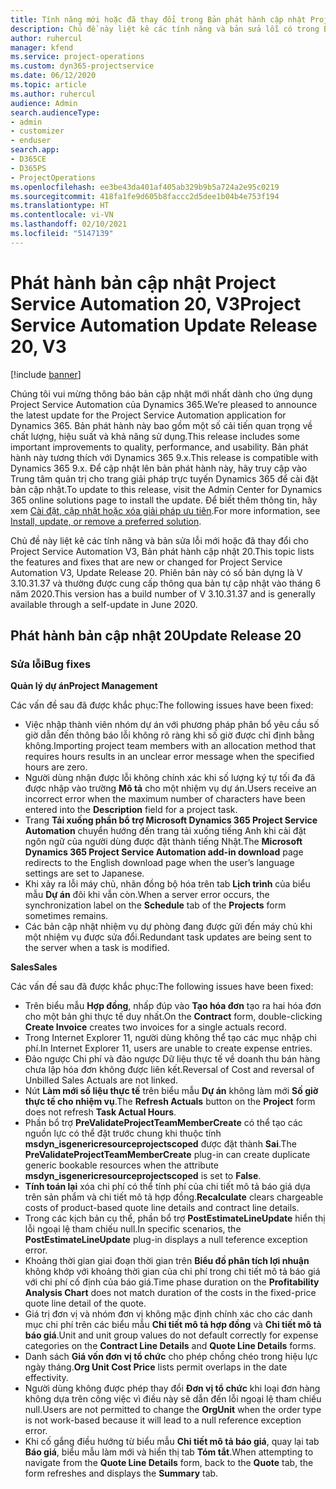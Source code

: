 ```yaml
---
title: Tính năng mới hoặc đã thay đổi trong Bản phát hành cập nhật Project Service Automation 20, V3
description: Chủ đề này liệt kê các tính năng và bản sửa lỗi có trong Bản phát hành cập nhật Project Service Automation 20, V3
author: ruhercul
manager: kfend
ms.service: project-operations
ms.custom: dyn365-projectservice
ms.date: 06/12/2020
ms.topic: article
ms.author: ruhercul
audience: Admin
search.audienceType:
- admin
- customizer
- enduser
search.app:
- D365CE
- D365PS
- ProjectOperations
ms.openlocfilehash: ee3be43da401af405ab329b9b5a724a2e95c0219
ms.sourcegitcommit: 418fa1fe9d605b8faccc2d5dee1b04b4e753f194
ms.translationtype: HT
ms.contentlocale: vi-VN
ms.lasthandoff: 02/10/2021
ms.locfileid: "5147139"
---
```

# <a name="project-service-automation-update-release-20-v3"></a><span data-ttu-id="00e3c-103">Phát hành bản cập nhật Project Service Automation 20, V3</span><span class="sxs-lookup"><span data-stu-id="00e3c-103">Project Service Automation Update Release 20, V3</span></span>

[!include [banner](../includes/psa-now-project-operations.md)]

<span data-ttu-id="00e3c-104">Chúng tôi vui mừng thông báo bản cập nhật mới nhất dành cho ứng dụng Project Service Automation của Dynamics 365.</span><span class="sxs-lookup"><span data-stu-id="00e3c-104">We’re pleased to announce the latest update for the Project Service Automation application for Dynamics 365.</span></span> <span data-ttu-id="00e3c-105">Bản phát hành này bao gồm một số cải tiến quan trọng về chất lượng, hiệu suất và khả năng sử dụng.</span><span class="sxs-lookup"><span data-stu-id="00e3c-105">This release includes some important improvements to quality, performance, and usability.</span></span> <span data-ttu-id="00e3c-106">Bản phát hành này tương thích với Dynamics 365 9.x.</span><span class="sxs-lookup"><span data-stu-id="00e3c-106">This release is compatible with Dynamics 365 9.x.</span></span> <span data-ttu-id="00e3c-107">Để cập nhật lên bản phát hành này, hãy truy cập vào Trung tâm quản trị cho trang giải pháp trực tuyến Dynamics 365 để cài đặt bản cập nhật.</span><span class="sxs-lookup"><span data-stu-id="00e3c-107">To update to this release, visit the Admin Center for Dynamics 365 online solutions page to install the update.</span></span> <span data-ttu-id="00e3c-108">Để biết thêm thông tin, hãy xem [Cài đặt, cập nhật hoặc xóa giải pháp ưu tiên](https://docs.microsoft.com/power-platform/admin/install-remove-preferred-solution).</span><span class="sxs-lookup"><span data-stu-id="00e3c-108">For more information, see [Install, update, or remove a preferred solution](https://docs.microsoft.com/power-platform/admin/install-remove-preferred-solution).</span></span>

<span data-ttu-id="00e3c-109">Chủ đề này liệt kê các tính năng và bản sửa lỗi mới hoặc đã thay đổi cho Project Service Automation V3, Bản phát hành cập nhật 20.</span><span class="sxs-lookup"><span data-stu-id="00e3c-109">This topic lists the features and fixes that are new or changed for Project Service Automation V3, Update Release 20.</span></span> <span data-ttu-id="00e3c-110">Phiên bản này có số bản dựng là V 3.10.31.37 và thường được cung cấp thông qua bản tự cập nhật vào tháng 6 năm 2020.</span><span class="sxs-lookup"><span data-stu-id="00e3c-110">This version has a build number of V 3.10.31.37 and is generally available through a self-update in June 2020.</span></span>

## <a name="update-release-20"></a><span data-ttu-id="00e3c-111">Phát hành bản cập nhật 20</span><span class="sxs-lookup"><span data-stu-id="00e3c-111">Update Release 20</span></span>

### <a name="bug-fixes"></a><span data-ttu-id="00e3c-112">Sửa lỗi</span><span class="sxs-lookup"><span data-stu-id="00e3c-112">Bug fixes</span></span>

<span data-ttu-id="00e3c-113">**Quản lý dự án**</span><span class="sxs-lookup"><span data-stu-id="00e3c-113">**Project Management**</span></span>

<span data-ttu-id="00e3c-114">Các vấn đề sau đã được khắc phục:</span><span class="sxs-lookup"><span data-stu-id="00e3c-114">The following issues have been fixed:</span></span>

- <span data-ttu-id="00e3c-115">Việc nhập thành viên nhóm dự án với phương pháp phân bổ yêu cầu số giờ dẫn đến thông báo lỗi không rõ ràng khi số giờ được chỉ định bằng không.</span><span class="sxs-lookup"><span data-stu-id="00e3c-115">Importing project team members with an allocation method that requires hours results in an unclear error message when the specified hours are zero.</span></span>
- <span data-ttu-id="00e3c-116">Người dùng nhận được lỗi không chính xác khi số lượng ký tự tối đa đã được nhập vào trường **Mô tả** cho một nhiệm vụ dự án.</span><span class="sxs-lookup"><span data-stu-id="00e3c-116">Users receive an incorrect error when the maximum number of characters have been entered into the **Description** field for a project task.</span></span>
- <span data-ttu-id="00e3c-117">Trang **Tải xuống phần bổ trợ Microsoft Dynamics 365 Project Service Automation** chuyển hướng đến trang tải xuống tiếng Anh khi cài đặt ngôn ngữ của người dùng được đặt thành tiếng Nhật.</span><span class="sxs-lookup"><span data-stu-id="00e3c-117">The **Microsoft Dynamics 365 Project Service Automation add-in download** page redirects to the English download page when the user’s language settings are set to Japanese.</span></span>
- <span data-ttu-id="00e3c-118">Khi xảy ra lỗi máy chủ, nhãn đồng bộ hóa trên tab **Lịch trình** của biểu mẫu **Dự án** đôi khi vẫn còn.</span><span class="sxs-lookup"><span data-stu-id="00e3c-118">When a server error occurs, the synchronization label on the **Schedule** tab of the **Projects** form sometimes remains.</span></span>
- <span data-ttu-id="00e3c-119">Các bản cập nhật nhiệm vụ dự phòng đang được gửi đến máy chủ khi một nhiệm vụ được sửa đổi.</span><span class="sxs-lookup"><span data-stu-id="00e3c-119">Redundant task updates are being sent to the server when a task is modified.</span></span>

<span data-ttu-id="00e3c-120">**Sales**</span><span class="sxs-lookup"><span data-stu-id="00e3c-120">**Sales**</span></span>

<span data-ttu-id="00e3c-121">Các vấn đề sau đã được khắc phục:</span><span class="sxs-lookup"><span data-stu-id="00e3c-121">The following issues have been fixed:</span></span>

- <span data-ttu-id="00e3c-122">Trên biểu mẫu **Hợp đồng**, nhấp đúp vào **Tạo hóa đơn** tạo ra hai hóa đơn cho một bản ghi thực tế duy nhất.</span><span class="sxs-lookup"><span data-stu-id="00e3c-122">On the **Contract** form, double-clicking **Create Invoice** creates two invoices for a single actuals record.</span></span>
- <span data-ttu-id="00e3c-123">Trong Internet Explorer 11, người dùng không thể tạo các mục nhập chi phí.</span><span class="sxs-lookup"><span data-stu-id="00e3c-123">In Internet Explorer 11, users are unable to create expense entries.</span></span>
- <span data-ttu-id="00e3c-124">Đảo ngược Chi phí và đảo ngược Dữ liệu thực tế về doanh thu bán hàng chưa lập hóa đơn không được liên kết.</span><span class="sxs-lookup"><span data-stu-id="00e3c-124">Reversal of Cost and reversal of Unbilled Sales Actuals are not linked.</span></span>
- <span data-ttu-id="00e3c-125">Nút **Làm mới số liệu thực tế** trên biểu mẫu **Dự án** không làm mới **Số giờ thực tế cho nhiệm vụ**.</span><span class="sxs-lookup"><span data-stu-id="00e3c-125">The **Refresh Actuals** button on the **Project** form does not refresh **Task Actual Hours**.</span></span>
- <span data-ttu-id="00e3c-126">Phần bổ trợ **PreValidateProjectTeamMemberCreate** có thể tạo các nguồn lực có thể đặt trước chung khi thuộc tính **msdyn_isgenericresourceprojectscoped** được đặt thành **Sai**.</span><span class="sxs-lookup"><span data-stu-id="00e3c-126">The **PreValidateProjectTeamMemberCreate** plug-in can create duplicate generic bookable resources when the attribute **msdyn_isgenericresourceprojectscoped** is set to **False**.</span></span>
- <span data-ttu-id="00e3c-127">**Tính toán lại** xóa chi phí có thể tính phí của chi tiết mô tả báo giá dựa trên sản phẩm và chi tiết mô tả hợp đồng.</span><span class="sxs-lookup"><span data-stu-id="00e3c-127">**Recalculate** clears chargeable costs of product-based quote line details and contract line details.</span></span>
- <span data-ttu-id="00e3c-128">Trong các kịch bản cụ thể, phần bổ trợ **PostEstimateLineUpdate** hiển thị lỗi ngoại lệ tham chiếu null.</span><span class="sxs-lookup"><span data-stu-id="00e3c-128">In specific scenarios, the **PostEstimateLineUpdate** plug-in displays a null teference exception error.</span></span>
- <span data-ttu-id="00e3c-129">Khoảng thời gian giai đoạn thời gian trên **Biểu đồ phân tích lợi nhuận** không khớp với khoảng thời gian của chi phí trong chi tiết mô tả báo giá với chi phí cố định của báo giá.</span><span class="sxs-lookup"><span data-stu-id="00e3c-129">Time phase duration on the **Profitability Analysis Chart** does not match duration of the costs in the fixed-price quote line detail of the quote.</span></span>
- <span data-ttu-id="00e3c-130">Giá trị đơn vị và nhóm đơn vị không mặc định chính xác cho các danh mục chi phí trên các biểu mẫu **Chi tiết mô tả hợp đồng** và **Chi tiết mô tả báo giá**.</span><span class="sxs-lookup"><span data-stu-id="00e3c-130">Unit and unit group values do not default correctly for expense categories on the **Contract Line Details** and **Quote Line Details** forms.</span></span>
- <span data-ttu-id="00e3c-131">Danh sách **Giá vốn đơn vị tổ chức** cho phép chồng chéo trong hiệu lực ngày tháng.</span><span class="sxs-lookup"><span data-stu-id="00e3c-131">**Org Unit Cost Price** lists permit overlaps in the date effectivity.</span></span>
- <span data-ttu-id="00e3c-132">Người dùng không được phép thay đổi **Đơn vị tổ chức** khi loại đơn hàng không dựa trên công việc vì điều này sẽ dẫn đến lỗi ngoại lệ tham chiếu null.</span><span class="sxs-lookup"><span data-stu-id="00e3c-132">Users are not permitted to change the **OrgUnit** when the order type is not work-based because it will lead to a null reference exception error.</span></span>
- <span data-ttu-id="00e3c-133">Khi cố gắng điều hướng từ biểu mẫu **Chi tiết mô tả báo giá**, quay lại tab **Báo giá**, biểu mẫu làm mới và hiển thị tab **Tóm tắt**.</span><span class="sxs-lookup"><span data-stu-id="00e3c-133">When attempting to navigate from the **Quote Line Details** form, back to the **Quote** tab, the form refreshes and displays the **Summary** tab.</span></span>
